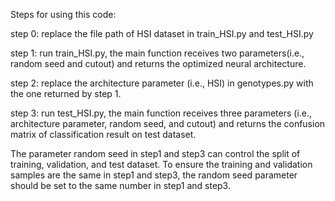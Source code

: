 Steps for using this code:

step 0: replace the file path of HSI dataset in train_HSI.py and test_HSI.py

step 1: run train_HSI.py, the main function receives two parameters(i.e., random seed and cutout) and returns the optimized neural architecture.

step 2: replace the architecture parameter (i.e., HSI) in genotypes.py with the one returned by step 1.

step 3: run test_HSI.py, the main function receives three parameters (i.e., architecture parameter, random seed, and cutout) and
returns the confusion matrix of classification result on test dataset.

The parameter random seed in step1 and step3 can control the split of training, validation, and test dataset. To ensure the
training and validation samples are the same in step1 and step3, the random seed parameter should be set to the same number
in step1 and step3.
